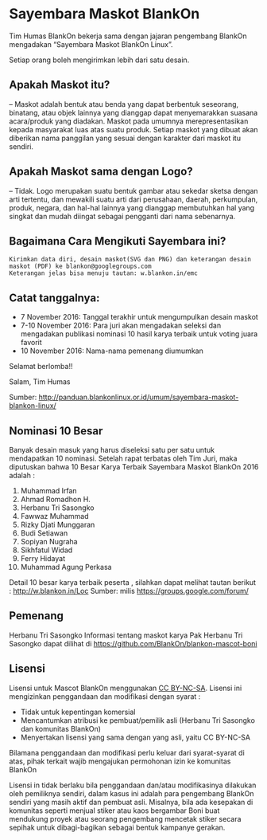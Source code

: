 # Sayembara Maskot BlankOn

Tim Humas BlankOn bekerja sama dengan jajaran pengembang BlankOn mengadakan “Sayembara Maskot BlankOn Linux”.

Setiap orang boleh mengirimkan lebih dari satu desain.

## Apakah Maskot itu?
  – Maskot adalah bentuk atau benda yang dapat berbentuk seseorang, binatang, atau objek lainnya yang dianggap dapat menyemarakkan suasana acara/produk yang diadakan. Maskot pada umumnya merepresentasikan kepada masyarakat luas atas suatu produk. Setiap maskot yang dibuat akan diberikan nama panggilan yang sesuai dengan karakter dari maskot itu sendiri.

## Apakah Maskot sama dengan Logo?
  – Tidak. Logo merupakan suatu bentuk gambar atau sekedar sketsa dengan arti tertentu, dan mewakili suatu arti dari perusahaan, daerah, perkumpulan, produk, negara, dan hal-hal lainnya yang dianggap membutuhkan hal yang singkat dan mudah diingat sebagai pengganti dari nama sebenarnya.

## Bagaimana Cara Mengikuti Sayembara ini?

    Kirimkan data diri, desain maskot(SVG dan PNG) dan keterangan desain maskot (PDF) ke blankon@googlegroups.com
    Keterangan jelas bisa menuju tautan: w.blankon.in/emc

## Catat tanggalnya:
  * 7 November 2016: Tanggal terakhir untuk mengumpulkan desain maskot
  * 7-10 November 2016: Para juri akan mengadakan seleksi dan mengadakan publikasi nominasi 10 hasil karya terbaik untuk voting juara favorit
  * 10 November 2016: Nama-nama pemenang diumumkan

Selamat berlomba!!

Salam,
Tim Humas

Sumber: http://panduan.blankonlinux.or.id/umum/sayembara-maskot-blankon-linux/


## Nominasi 10 Besar
Banyak desain masuk yang harus  diseleksi satu per satu untuk mendapatkan 10 nominasi. Setelah rapat terbatas oleh Tim Juri, maka diputuskan bahwa 10 Besar Karya Terbaik Sayembara Maskot BlankOn 2016 adalah :

  1. Muhammad Irfan
  2. Ahmad Romadhon H.
  3. Herbanu Tri Sasongko
  4. Fawwaz Muhammad
  5. Rizky Djati Munggaran
  6. Budi Setiawan
  7. Sopiyan Nugraha
  8. Sikhfatul Widad
  9. Ferry Hidayat
  10. Muhammad Agung Perkasa

Detail 10 besar karya terbaik peserta , silahkan dapat melihat tautan berikut : http://w.blankon.in/Loc
Sumber: milis https://groups.google.com/forum/

## Pemenang
Herbanu Tri Sasongko
Informasi tentang maskot karya Pak Herbanu Tri Sasongko dapat dilihat di https://github.com/BlankOn/blankon-mascot-boni

## Lisensi

Lisensi untuk Mascot BlankOn menggunakan [CC BY-NC-SA](https://creativecommons.org/licenses/by-nc-sa/4.0/legalcode). Lisensi ini mengizinkan penggandaan dan modifikasi dengan syarat :

- Tidak untuk kepentingan komersial
- Mencantumkan atribusi ke pembuat/pemilik asli (Herbanu Tri Sasongko dan komunitas BlankOn)
- Menyertakan lisensi yang sama dengan yang asli, yaitu CC BY-NC-SA

Bilamana penggandaan dan modifikasi perlu keluar dari syarat-syarat di atas, pihak terkait wajib mengajukan permohonan izin ke komunitas BlankOn

Lisensi in tidak berlaku bila penggandaan dan/atau modifikasinya dilakukan oleh pemiliknya sendiri, dalam kasus ini adalah para pengembang BlankOn sendiri yang masih aktif dan pembuat asli. Misalnya, bila ada kesepakan di komunitas seperti menjual stiker atau kaos bergambar Boni buat mendukung proyek atau seorang pengembang mencetak stiker secara sepihak untuk dibagi-bagikan sebagai bentuk kampanye gerakan.
